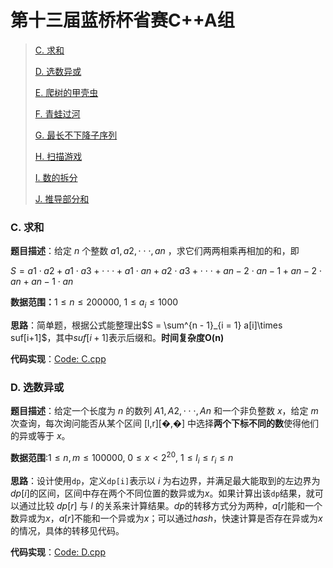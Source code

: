 # 第十三届蓝桥杯省赛C++A组

>[C. 求和](#C)
>
>[D. 选数异或](#D)
>
>[E. 爬树的甲壳虫](#E)
>
>[F. 青蛙过河](#F)
>
>[G. 最长不下降子序列](#G)
>
>[H. 扫描游戏](#H)
>
>[I. 数的拆分](#I)
>
>[J. 推导部分和](#J)

<h3 id = "C">
C. 求和
</h3>

**题目描述**：给定 $n$ 个整数 $a1,a2,⋅⋅⋅,an$ ，求它们两两相乘再相加的和，即

$S=a1⋅a2+a1⋅a3+⋅⋅⋅+a1⋅an+a2⋅a3+⋅⋅⋅+an−2⋅an−1+an−2⋅an+an−1⋅an$

**数据范围：**$1 \le n \le 200000, \ 1 \le a_i \le 1000$

**思路**：简单题，根据公式能整理出$S = \sum^{n - 1}_{i = 1} a[i]\times suf[i+1]$，其中$suf[i + 1]$表示后缀和。**时间复杂度O(n)**

**代码实现**：[Code: C.cpp](./C.cpp)

<h3 id = "D">
D. 选数异或
</h3>

**题目描述**：给定一个长度为 $n$ 的数列 $A1,A2,⋅⋅⋅,An$ 和一个非负整数 $x$，给定 $m$ 次查询，每次询问能否从某个区间 [l,r][�,�] 中选择**两个下标不同的数**使得他们的异或等于 $x$。

**数据范围**:$1 \le n, m \le 100000,\ 0 \le x \lt 2^{20}, \ 1 \le l_i \le r_i \le n$

**思路**：设计使用`dp`，定义`dp[i]`表示以 $i$ 为右边界，并满足最大能取到的左边界为$dp[i]$的区间，区间中存在两个不同位置的数异或为$x$。如果计算出该`dp`结果，就可以通过比较 $dp[r]$ 与 $l$ 的关系来计算结果。$dp$的转移方式分为两种，$a[r]$能和一个数异或为$x$，$a[r]$不能和一个异或为$x$；可以通过$hash$，快速计算是否存在异或为$x$的情况，具体的转移见代码。

**代码实现**：[Code: D.cpp](./D.cpp)